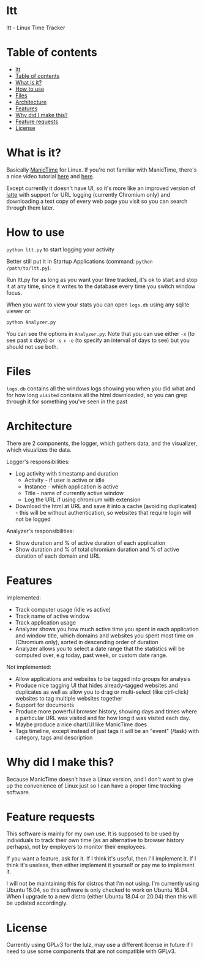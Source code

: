 # ltt
ltt - Linux Time Tracker 

# Table of contents
- [ltt](#ltt)
- [Table of contents](#table-of-contents)
- [What is it?](#what-is-it)
- [How to use](#how-to-use)
- [Files](#files)
- [Architecture](#architecture)
- [Features](#features)
- [Why did I make this?](#why-did-i-make-this)
- [Feature requests](#feature-requests)
- [License](#license)

# What is it?

Basically [ManicTime](https://www.manictime.com) for Linux. If you're not familiar with ManicTime, there's a nice video tutorial [here](https://www.youtube.com/watch?v=3lBCzW9P5mY) and [here](https://www.youtube.com/watch?v=A-Wp24Lr37k).

Except currently it doesn't have UI, so it's more like an improved version of [latte](https://github.com/flakas/Latte) with support for URL logging (currently Chromium only) and downloading a text copy of every web page you visit so you can search through them later. 

# How to use

`python ltt.py` to start logging your activity

Better still put it in Startup Applications (command: `python /path/to/ltt.py`). 

Run ltt.py for as long as you want your time tracked, it's ok to start and stop it at any time, since it writes to the database every time you switch window focus. 

When you want to view your stats you can open `logs.db` using any sqlite viewer or:

`python Analyzer.py`

You can see the options in `Analyzer.py`. Note that you can use either `-x` (to see past x days) or `-s` + `-e` (to specify an interval of days to see) but you should not use both. 

# Files

`logs.db` contains all the windows logs showing you when you did what and for how long
`visited` contains all the html downloaded, so you can grep through it for something you've seen in the past

# Architecture

There are 2 components, the logger, which gathers data, and the visualizer, which visualizes the data. 

Logger's responsibilities:

- Log activity with timestamp and duration
    - Activity - if user is active or idle 
    - Instance - which application is active
    - Title - name of currently active window
    - Log the URL if using chromium with extension
- Download the html at URL and save it into a cache (avoiding duplicates) - this will be without authentication, so websites that require login will not be logged

Analyzer's responsibilities: 

- Show duration and % of active duration of each application
- Show duration and % of total chromium duration and % of active duration of each domain and URL

# Features 

Implemented:

- Track computer usage (idle vs active)
- Track name of active window
- Track application usage
- Analyzer shows you how much active time you spent in each application and window title, which domains and websites you spent most time on (Chromium only), sorted in descending order of duration
- Analyzer allows you to select a date range that the statistics will be computed over, e.g today, past week, or custom date range. 

Not implemented:

- Allow applications and websites to be tagged into groups for analysis
- Produce nice tagging UI that hides already-tagged websites and duplicates as well as allow you to drag or multi-select (like ctrl-click) websites to tag multiple websites together
- Support for documents
- Produce more powerful browser history, showing days and times where a particular URL was visited and for how long it was visited each day. 
- Maybe produce a nice chart/UI like ManicTime does
- Tags timeline, except instead of just tags it will be an "event" (/task) with category, tags and description


# Why did I make this? 

Because ManicTime doesn't have a Linux version, and I don't want to give up the convenience of Linux just so I can have a proper time tracking software. 

# Feature requests

This software is mainly for my own use. It is supposed to be used by individuals to track their own time (as an alternative to browser history perhaps), not by employers to monitor their employees.  

If you want a feature, ask for it. If I think it's useful, then I'll implement it. If I think it's useless, then either implement it yourself or pay me to implement it. 

I will not be maintaining this for distros that I'm not using. I'm currently using Ubuntu 16.04, so this software is only checked to work on Ubuntu 16.04. When I upgrade to a new distro (either Ubuntu 18.04 or 20.04) then this will be updated accordingly. 

# License

Currently using GPLv3 for the lulz, may use a different license in future if I need to use some components that are not compatible with GPLv3. 
